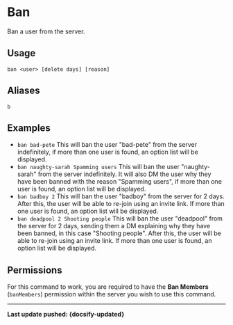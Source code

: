 # Ban
Ban a user from the server.

## Usage
`ban <user> [delete days] [reason]`

## Aliases
`b`

## Examples
- `ban bad-pete` This will ban the user "bad-pete" from the server indefinitely, if more than one user is found, an option list will be displayed.
- `ban naughty-sarah Spamming users` This will ban the user "naughty-sarah" from the server indefinitely. It will also DM the user why they have been banned with the reason "Spamming users", if more than one user is found, an option list will be displayed.
- `ban badboy 2` This will ban the user "badboy" from the server for 2 days. After this, the user will be able to re-join using an invite link. If more than one user is found, an option list will be displayed.
- `ban deadpool 2 Shooting people` This will ban the user "deadpool" from the server for 2 days, sending them a DM explaining why they have been banned, in this case "Shooting people". After this, the user will be able to re-join using an invite link. If more than one user is found, an option list will be displayed.

## Permissions
For this command to work, you are required to have the **Ban Members** (`banMembers`)  permission within the server you wish to use this command.

----

**Last update pushed: {docsify-updated}**
